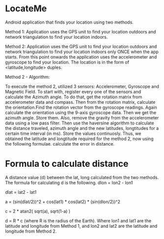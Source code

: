 # LocateMe

 Android application that finds your location using two methods.

Method 1: Application uses the GPS unit to find your location outdoors and network triangulation to find your location indoors.

Method 2: Application uses the GPS unit to find your location outdoors and network triangulation to find your location indoors only ONCE when the app starts. From this point onwards the application uses the accelerometer and gyroscope to find your location. The location is in the form of <latitude,longitude> duples. 

Method 2 - Algorithm:

To execute the method 2, utilized 3 sensors: Accelerometer, Gyroscope and Magnetic Field. To start with, register every one of the sensors and calculate the Azimuth angle. To do that, get the rotation matrix from accelerometer data and compass. Then from the rotation matrix, calculate the orientation.Find the rotation vector from the gyroscope readings. Again calculate the orientation using the 9-axis gyroscope data. Then we get the azimuth angle. Store them.
Also, remove the gravity from the accelerometer data using a low pass filter. Then use the haversine algorithm to calculate the distance traveled, azimuth angle and the new latitudes, longtitudes for a certain time interval (in ms). Store the values continuosly. Thus, we obtained the latitude and longtitude required for the method 2, now using the following formulae. calculate the error in distance.

# Formula to calculate distance

A distance value (d) between the lat, long calculated from the two methods. The formula for
calculating d is the following.
dlon = lon2 - lon1 

dlat = lat2 - lat1 

a = (sin(dlat/2))^2 + cos(lat1) * cos(lat2) * (sin(dlon/2))^2

c = 2 * atan2( sqrt(a), sqrt(1-a) )

d = R * c (where R is the radius of the Earth).
Where lon1 and lat1 are the latitude and longitude from Method 1, and lon2 and lat2 are the latitude and longitude from Method 2.
